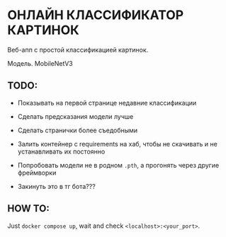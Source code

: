 # ОНЛАЙН КЛАССИФИКАТОР КАРТИНОК

Веб-апп с простой классификацией картинок.

Модель. MobileNetV3


## TODO:

 - Показывать на первой странице недавние классификации

 - Сделать предсказания модели лучше

 - Сделать странички более съедобными

 - Залить контейнер с requirements на хаб, чтобы не скачивать и не устанавливать их постоянно

 - Попробовать модели не в родном `.pth`, а прогонять через другие фреймворки

 - Закинуть это в тг бота???

 ## HOW TO:

 Just `docker compose up`, wait and check `<localhost>:<your_port>`.



